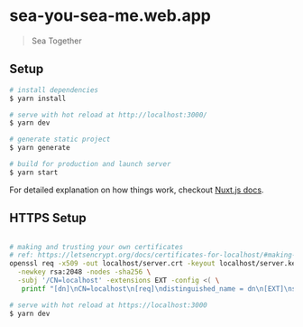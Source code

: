 # sea-you-sea-me.web.app

> Sea Together

## Setup

``` bash
# install dependencies
$ yarn install

# serve with hot reload at http://localhost:3000/
$ yarn dev

# generate static project
$ yarn generate

# build for production and launch server
$ yarn start
```

For detailed explanation on how things work, checkout [Nuxt.js docs](https://nuxtjs.org).



## HTTPS Setup
```bash

# making and trusting your own certificates
# ref: https://letsencrypt.org/docs/certificates-for-localhost/#making-and-trusting-your-own-certificates
openssl req -x509 -out localhost/server.crt -keyout localhost/server.key \
  -newkey rsa:2048 -nodes -sha256 \
  -subj '/CN=localhost' -extensions EXT -config <( \
   printf "[dn]\nCN=localhost\n[req]\ndistinguished_name = dn\n[EXT]\nsubjectAltName=DNS:localhost\nkeyUsage=digitalSignature\nextendedKeyUsage=serverAuth")

# serve with hot reload at https://localhost:3000
$ yarn dev

```

